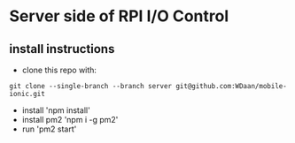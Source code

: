# Server side of RPI I/O Control

## install instructions
-  clone this repo with:
```
git clone --single-branch --branch server git@github.com:WDaan/mobile-ionic.git
```
- install 'npm install'
- install pm2 'npm i -g pm2'
- run 'pm2 start'